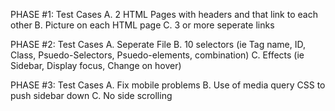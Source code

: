 PHASE #1:
Test Cases
A. 2 HTML Pages with headers and that link to each other
B. Picture on each HTML page
C. 3 or more seperate links

PHASE #2:
Test Cases
A. Seperate File
B. 10 selectors (ie Tag name, ID, Class, Psuedo-Selectors, Psuedo-elements, combination)
C. Effects (ie Sidebar, Display focus, Change on hover)

PHASE #3:
Test Cases
A. Fix mobile problems
B. Use of media query CSS to push sidebar down
C. No side scrolling

